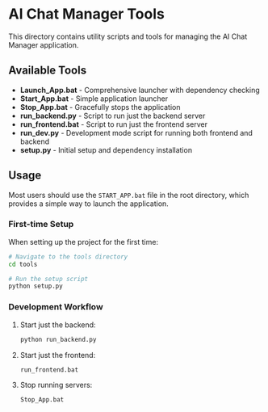 # AI Chat Manager Tools

This directory contains utility scripts and tools for managing the AI Chat Manager application.

## Available Tools

- **Launch_App.bat** - Comprehensive launcher with dependency checking
- **Start_App.bat** - Simple application launcher
- **Stop_App.bat** - Gracefully stops the application
- **run_backend.py** - Script to run just the backend server
- **run_frontend.bat** - Script to run just the frontend server
- **run_dev.py** - Development mode script for running both frontend and backend
- **setup.py** - Initial setup and dependency installation

## Usage

Most users should use the `START_APP.bat` file in the root directory, which provides a simple way to launch the application.

### First-time Setup

When setting up the project for the first time:

```bash
# Navigate to the tools directory
cd tools

# Run the setup script
python setup.py
```

### Development Workflow

1. Start just the backend:
   ```bash
   python run_backend.py
   ```

2. Start just the frontend:
   ```bash
   run_frontend.bat
   ```

3. Stop running servers:
   ```bash
   Stop_App.bat
   ```
